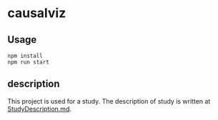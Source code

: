 # causalviz
## Usage

```
npm install
npm run start
```

## description
This project is used for a study.
The description of study is written at [StudyDescription.md](https://github.com/kozenumezawa/causalviz/blob/master/StudyDescription.md).
